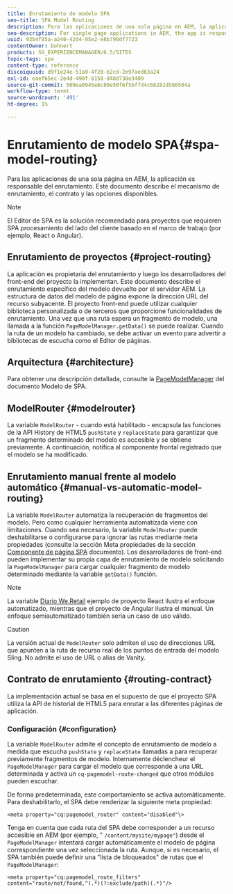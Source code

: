 ```yaml
---
title: Enrutamiento de modelo SPA
seo-title: SPA Model Routing
description: Para las aplicaciones de una sola página en AEM, la aplicación es responsable del enrutamiento. Este documento describe el mecanismo de enrutamiento, el contrato y las opciones disponibles.
seo-description: For single page applications in AEM, the app is responsible for the routing. This document describes the routing mechanism, the contract, and options available.
uuid: 93b4f85a-a240-42d4-95e2-e8b790df7723
contentOwner: bohnert
products: SG_EXPERIENCEMANAGER/6.5/SITES
topic-tags: spa
content-type: reference
discoiquuid: d9f1e24e-51a9-4f28-b2cd-2e97aed63a24
exl-id: eaef65ec-2e4d-490f-8158-d48d738e3409
source-git-commit: 509ea0945e6c80e50f6f5bffd4c68282d586504a
workflow-type: tm+mt
source-wordcount: '491'
ht-degree: 1%

---
```


# Enrutamiento de modelo SPA{#spa-model-routing}

Para las aplicaciones de una sola página en AEM, la aplicación es responsable del enrutamiento. Este documento describe el mecanismo de enrutamiento, el contrato y las opciones disponibles.

>[!NOTE]
>
>El Editor de SPA es la solución recomendada para proyectos que requieren SPA procesamiento del lado del cliente basado en el marco de trabajo (por ejemplo, React o Angular).

## Enrutamiento de proyectos {#project-routing}

La aplicación es propietaria del enrutamiento y luego los desarrolladores del front-end del proyecto la implementan. Este documento describe el enrutamiento específico del modelo devuelto por el servidor AEM. La estructura de datos del modelo de página expone la dirección URL del recurso subyacente. El proyecto front-end puede utilizar cualquier biblioteca personalizada o de terceros que proporcione funcionalidades de enrutamiento. Una vez que una ruta espera un fragmento de modelo, una llamada a la función `PageModelManager.getData()` se puede realizar. Cuando la ruta de un modelo ha cambiado, se debe activar un evento para advertir a bibliotecas de escucha como el Editor de páginas.

## Arquitectura {#architecture}

Para obtener una descripción detallada, consulte la [PageModelManager](/help/sites-developing/spa-blueprint.md#pagemodelmanager) del documento Modelo de SPA.

## ModelRouter {#modelrouter}

La variable `ModelRouter` - cuando está habilitado - encapsula las funciones de la API History de HTML5 `pushState` y `replaceState` para garantizar que un fragmento determinado del modelo es accesible y se obtiene previamente. A continuación, notifica al componente frontal registrado que el modelo se ha modificado.

## Enrutamiento manual frente al modelo automático {#manual-vs-automatic-model-routing}

La variable `ModelRouter` automatiza la recuperación de fragmentos del modelo. Pero como cualquier herramienta automatizada viene con limitaciones. Cuando sea necesario, la variable `ModelRouter` puede deshabilitarse o configurarse para ignorar las rutas mediante meta propiedades (consulte la sección Meta propiedades de la sección [Componente de página SPA](/help/sites-developing/spa-page-component.md) documento). Los desarrolladores de front-end pueden implementar su propia capa de enrutamiento de modelo solicitando la `PageModelManager` para cargar cualquier fragmento de modelo determinado mediante la variable `getData()` función.

>[!NOTE]
>
>La variable [Diario We.Retail](https://github.com/adobe/aem-sample-we-retail-journal) ejemplo de proyecto React ilustra el enfoque automatizado, mientras que el proyecto de Angular ilustra el manual. Un enfoque semiautomatizado también sería un caso de uso válido.

>[!CAUTION]
>
>La versión actual de `ModelRouter` solo admiten el uso de direcciones URL que apunten a la ruta de recurso real de los puntos de entrada del modelo Sling. No admite el uso de URL o alias de Vanity.

## Contrato de enrutamiento {#routing-contract}

La implementación actual se basa en el supuesto de que el proyecto SPA utiliza la API de historial de HTML5 para enrutar a las diferentes páginas de aplicación.

### Configuración {#configuration}

La variable `ModelRouter` admite el concepto de enrutamiento de modelo a medida que escucha `pushState` y `replaceState` llamadas a para recuperar previamente fragmentos de modelo. Internamente déclencheur el `PageModelManager` para cargar el modelo que corresponde a una URL determinada y activa un `cq-pagemodel-route-changed` que otros módulos pueden escuchar.

De forma predeterminada, este comportamiento se activa automáticamente. Para deshabilitarlo, el SPA debe renderizar la siguiente meta propiedad:

```
<meta property="cq:pagemodel_router" content="disabled"\>
```

Tenga en cuenta que cada ruta del SPA debe corresponder a un recurso accesible en AEM (por ejemplo, &quot; `/content/mysite/mypage"`) desde el `PageModelManager` intentará cargar automáticamente el modelo de página correspondiente una vez seleccionada la ruta. Aunque, si es necesario, el SPA también puede definir una &quot;lista de bloqueados&quot; de rutas que el `PageModelManager`:

```
<meta property="cq:pagemodel_route_filters" content="route/not/found,^(.*)(?:exclude/path)(.*)"/>
```
